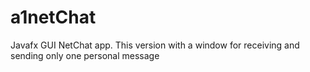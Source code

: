 # a1netChat
Javafx GUI NetChat app. This version with a window for receiving and sending only one personal message
